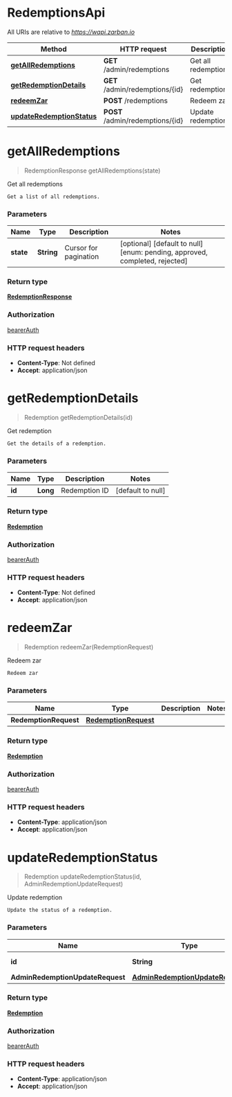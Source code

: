 # RedemptionsApi

All URIs are relative to *https://wapi.zarban.io*

| Method | HTTP request | Description |
|------------- | ------------- | -------------|
| [**getAllRedemptions**](RedemptionsApi.md#getAllRedemptions) | **GET** /admin/redemptions | Get all redemptions |
| [**getRedemptionDetails**](RedemptionsApi.md#getRedemptionDetails) | **GET** /admin/redemptions/{id} | Get redemption |
| [**redeemZar**](RedemptionsApi.md#redeemZar) | **POST** /redemptions | Redeem zar |
| [**updateRedemptionStatus**](RedemptionsApi.md#updateRedemptionStatus) | **POST** /admin/redemptions/{id} | Update redemption |


<a name="getAllRedemptions"></a>
# **getAllRedemptions**
> RedemptionResponse getAllRedemptions(state)

Get all redemptions

    Get a list of all redemptions.

### Parameters

|Name | Type | Description  | Notes |
|------------- | ------------- | ------------- | -------------|
| **state** | **String**| Cursor for pagination | [optional] [default to null] [enum: pending, approved, completed, rejected] |

### Return type

[**RedemptionResponse**](../Models/RedemptionResponse.md)

### Authorization

[bearerAuth](../README.md#bearerAuth)

### HTTP request headers

- **Content-Type**: Not defined
- **Accept**: application/json

<a name="getRedemptionDetails"></a>
# **getRedemptionDetails**
> Redemption getRedemptionDetails(id)

Get redemption

    Get the details of a redemption.

### Parameters

|Name | Type | Description  | Notes |
|------------- | ------------- | ------------- | -------------|
| **id** | **Long**| Redemption ID | [default to null] |

### Return type

[**Redemption**](../Models/Redemption.md)

### Authorization

[bearerAuth](../README.md#bearerAuth)

### HTTP request headers

- **Content-Type**: Not defined
- **Accept**: application/json

<a name="redeemZar"></a>
# **redeemZar**
> Redemption redeemZar(RedemptionRequest)

Redeem zar

    Redeem zar

### Parameters

|Name | Type | Description  | Notes |
|------------- | ------------- | ------------- | -------------|
| **RedemptionRequest** | [**RedemptionRequest**](../Models/RedemptionRequest.md)|  | |

### Return type

[**Redemption**](../Models/Redemption.md)

### Authorization

[bearerAuth](../README.md#bearerAuth)

### HTTP request headers

- **Content-Type**: application/json
- **Accept**: application/json

<a name="updateRedemptionStatus"></a>
# **updateRedemptionStatus**
> Redemption updateRedemptionStatus(id, AdminRedemptionUpdateRequest)

Update redemption

    Update the status of a redemption.

### Parameters

|Name | Type | Description  | Notes |
|------------- | ------------- | ------------- | -------------|
| **id** | **String**| Redemption ID | [default to null] |
| **AdminRedemptionUpdateRequest** | [**AdminRedemptionUpdateRequest**](../Models/AdminRedemptionUpdateRequest.md)|  | |

### Return type

[**Redemption**](../Models/Redemption.md)

### Authorization

[bearerAuth](../README.md#bearerAuth)

### HTTP request headers

- **Content-Type**: application/json
- **Accept**: application/json


